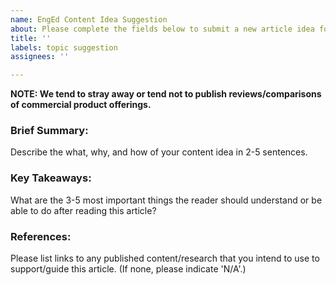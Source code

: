 ```yaml
---
name: EngEd Content Idea Suggestion
about: Please complete the fields below to submit a new article idea for review.
title: ''
labels: topic suggestion
assignees: ''

---
```


**NOTE: We tend to stray away  or tend not to publish reviews/comparisons of commercial product offerings.**

### Brief Summary: 
Describe the what, why, and how of your content idea in 2-5 sentences.

### Key Takeaways: 
What are the 3-5 most important things the reader should understand or be able to do after reading this article?

### References: 
Please list links to any published content/research that you intend to use to support/guide this article. (If none, please indicate 'N/A'.)
